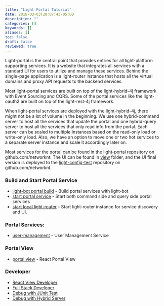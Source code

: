 ```yaml
---
title: "Light Portal Tutorial"
date: 2018-03-03T20:07:43-05:00
description: ""
categories: []
keywords: []
aliases: []
toc: false
draft: false
reviewed: true
---
```


Light-portal is the central point that provides entries for all light-platform supporting services. It is a website that integrates all services with a standard UI for users to utilize and manage these services. Behind the single-page application is a light-router instance that hosts all the virtual domains and proxy API requests to the backend services. 

Most light-portal services are built on top of the light-hybrid-4j framework with Event Sourcing and CQRS. Some of the portal services like the light-oauth2 are built on top of the light-rest-4j framework. 

When light-portal services are deployed with the light-hybrid-4j, there might not be a lot of volume in the beginning. We use one hybrid-command server to host all the services that update the portal and one hybrid-query server to host all the services that only read info from the portal. Each server can be scaled to multiple instances based on the read-only load or write-only load. Also, we have an option to move one or two hot services to a separate server instance and scale it accordingly later on.

Most services for the portal can be found in the [light-portal][] repository on github.com/networknt. The UI can be found in [view][] folder, and the UI final version is deployed to the [light-config-test][] repository on github.com/networknt.

### Build and Start Portal Service

* [light-bot portal build][] - Build portal services with light-bot
* [start portal service][] - Start both command side and query side portal services
* [start local light-router][] - Start light-router instance for service discovery and UI.

### Portal Services:

* [user-management][] - User Management Service

### Portal View 

* [portal view][] - React Portal View

### Developer

* [React View Developer][]
* [Full Stack Developer][]
* [Debug with JUnit Test][]
* [Debug with Hybrid Server][]

[light-portal]: https://github.com/networknt/light-portal
[user-management]: /tutorial/portal/user-management/
[light-bot portal build]: /tutorial/bot/light-portal-local/
[start portal service]: /tutorial/portal/start-portal-service/
[view]: https://github.com/networknt/light-portal/tree/master/view
[light-config-test]: https://github.com/networknt/light-config-test/tree/master/light-router/light-portal/lightapi
[portal view]: /tutorial/portal/view/
[start local light-router]: /tutorial/portal/local-router/
[setup view dev environment]: /tutorial/portal/view-dev-env/
[React View Developer]: /tutorial/portal/developer/react-ui/
[Full Stack Developer]: /tutorial/portal/developer/full-stack/
[Debug with JUnit Test]: /tutorial/portal/developer/debug-unit-test/
[Debug with Hybrid Server]: /tutorial/portal/developer/debug-hybrid-server/

